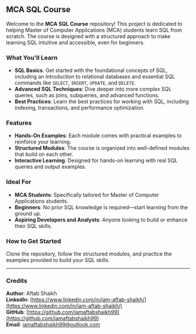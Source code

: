 ## MCA SQL Course

Welcome to the **MCA SQL Course** repository! This project is dedicated to helping Master of Computer Applications (MCA) students learn SQL from scratch. The course is designed with a structured approach to make learning SQL intuitive and accessible, even for beginners.

### What You'll Learn

- **SQL Basics**: Get started with the foundational concepts of SQL, including an introduction to relational databases and essential SQL commands like `SELECT`, `INSERT`, `UPDATE`, and `DELETE`.
- **Advanced SQL Techniques**: Dive deeper into more complex SQL queries, such as joins, subqueries, and advanced functions.
- **Best Practices**: Learn the best practices for working with SQL, including indexing, transactions, and performance optimization.

### Features

- **Hands-On Examples**: Each module comes with practical examples to reinforce your learning.
- **Structured Modules**: The course is organized into well-defined modules that build on each other.
- **Interactive Learning**: Designed for hands-on learning with real SQL queries and output examples.

### Ideal For

- **MCA Students**: Specifically tailored for Master of Computer Applications students.
- **Beginners**: No prior SQL knowledge is required—start learning from the ground up.
- **Aspiring Developers and Analysts**: Anyone looking to build or enhance their SQL skills.

### How to Get Started

Clone the repository, follow the structured modules, and practice the examples provided to build your SQL skills.

---

### Credits
**Author**: Aftab Shaikh  
**LinkedIn**: [https://www.linkedin.com/in/iam-aftab-shaikh/](https://www.linkedin.com/in/iam-aftab-shaikh/)  
**GitHub**: [https://github.com/iamaftabshaikh99](https://github.com/iamaftabshaikh99)  
**Email**: [iamaftabshaikh99@outlook.com](mailto:iamaftabshaikh99@outlook.com)

